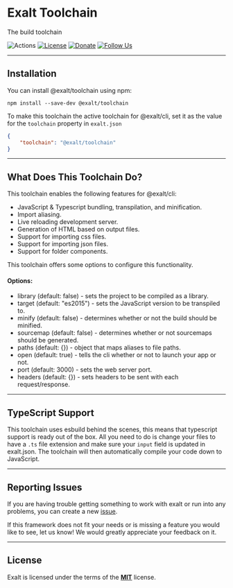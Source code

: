 # Exalt Toolchain

The build toolchain

![Actions](https://github.com/exalt/exalt/workflows/build/badge.svg)
[![License](https://img.shields.io/badge/license-MIT-blue.svg)](https://github.com/exalt/exalt/blob/main/LICENSE)
[![Donate](https://img.shields.io/badge/patreon-donate-green.svg)](https://www.patreon.com/outwalkstudios)
[![Follow Us](https://img.shields.io/badge/follow-on%20twitter-4AA1EC.svg)](https://twitter.com/OutwalkStudios)

---

## Installation

You can install @exalt/toolchain using npm:

```
npm install --save-dev @exalt/toolchain
```

To make this toolchain the active toolchain for @exalt/cli, set it as the value for the
`toolchain` property in `exalt.json`

```json
{
    "toolchain": "@exalt/toolchain"
}
```

---

## What Does This Toolchain Do?

This toolchain enables the following features for @exalt/cli:
- JavaScript & Typescript bundling, transpilation, and minification.
- Import aliasing.
- Live reloading development server.
- Generation of HTML based on output files.
- Support for importing css files.
- Support for importing json files.
- Support for folder components.


This toolchain offers some options to configure this functionality.

#### Options:
- library (default: false) - sets the project to be compiled as a library.
- target (default: "es2015") - sets the JavaScript version to be transpiled to.
- minify (default: false) - determines whether or not the build should be minified.
- sourcemap (default: false) - determines whether or not sourcemaps should be generated.
- paths (default: {}) - object that maps aliases to file paths.
- open (default: true) - tells the cli whether or not to launch your app or not.
- port (default: 3000) - sets the web server port.
- headers (default: {}) - sets headers to be sent with each request/response.

---

## TypeScript Support

This toolchain uses esbuild behind the scenes, this means that typescript support is ready out of the box. All you need to do is change your files to have a `.ts` file extension and make sure your `input` field is updated in exalt.json. The toolchain will then automatically compile your code down to JavaScript.

---

## Reporting Issues

If you are having trouble getting something to work with exalt or run into any problems, you can create a new [issue](https://github.com/exalt/exalt/issues).

If this framework does not fit your needs or is missing a feature you would like to see, let us know! We would greatly appreciate your feedback on it.

---

## License

Exalt is licensed under the terms of the [**MIT**](https://github.com/exalt/exalt/blob/main/LICENSE) license.